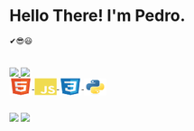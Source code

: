 
# Hello There! I'm Pedro.
✔😎😃
# <div align="center">
  <div style="display: inline-block">
  <a href="https://github.com/PedroCristo">
 <img height="180em" src="https://github-readme-stats.vercel.app/api?username=PedroCristo&show_icons=true&theme=dracula&include_all_commits=true&count_private=true"/>
  <img height="180em" src="https://github-readme-stats.vercel.app/api/top-langs/?username=PedroCristo&layout=compact&langs_count=7&theme=dracula"/>
    </div>
</div>

  <br>
<span><img align="center" alt="Rafa-HTML" height="30" width="40" src="https://raw.githubusercontent.com/devicons/devicon/master/icons/html5/html5-original.svg"></span>
<span><img align="center" alt="Rafa-Js" height="30" width="40" src="https://raw.githubusercontent.com/devicons/devicon/master/icons/javascript/javascript-plain.svg"></span>
<span><img align="center" alt="Rafa-CSS" height="30" width="40" src="https://raw.githubusercontent.com/devicons/devicon/master/icons/css3/css3-original.svg"></span>
<span><img align="center" alt="Rafa-Python" height="30" width="40" src="https://raw.githubusercontent.com/devicons/devicon/master/icons/python/python-original.svg"></span>
<span><img align="right" alt="" height="150" style="border-radius:50px;" src=""></span>
<br><br>

<span><a href = "mailto:pedro.cristo.webdeveloper@gmail.com"><img src="https://img.shields.io/badge/-Gmail-%23333?style=for-the-badge&logo=gmail&logoColor=white" target="_blank"></a></span>
 <span><a href="https://www.linkedin.com/in/pedro-cristo/" target="_blank"><img src="https://img.shields.io/badge/-LinkedIn-%230077B5?style=for-the-badge&logo=linkedin&logoColor=white" target="_blank"></a></span>
   
